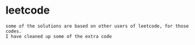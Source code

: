 # leetcode
```Current working on algorithms and data structures problems from leetcode.
some of the solutions are based on other users of leetcode, for those codes.
I have cleaned up some of the extra code
```

